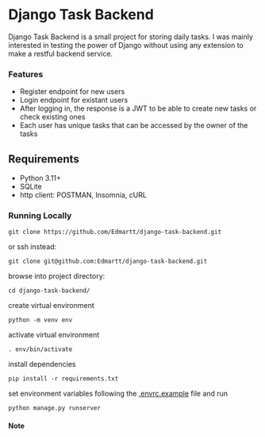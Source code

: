 # Django Task Backend

Django Task Backend is a small project for storing daily tasks. I was mainly interested in testing the power of Django without using any extension to make a restful backend service.

### Features

- Register endpoint for new users
- Login endpoint for existant users
- After logging in, the response is a JWT to be able to create new tasks or check existing ones
- Each user has unique tasks that can be accessed by the owner of the tasks

## Requirements

- Python 3.11+
- SQLite
- http client: POSTMAN, Insomnia, cURL

### Running Locally

```
git clone https://github.com/Edmartt/django-task-backend.git
```

or ssh instead:

```
git clone git@github.com:Edmartt/django-task-backend.git
```

browse into project directory:

```
cd django-task-backend/
```

create virtual environment

```
python -m venv env
```
activate virtual environment

```
. env/bin/activate 
```
install dependencies

```
pip install -r requirements.txt
```

set environment variables following the [.envrc.example](https://github.com/Edmartt/django-task-backend/blob/main/.envrc.example) file and run

```
python manage.py runserver
```


#### Note